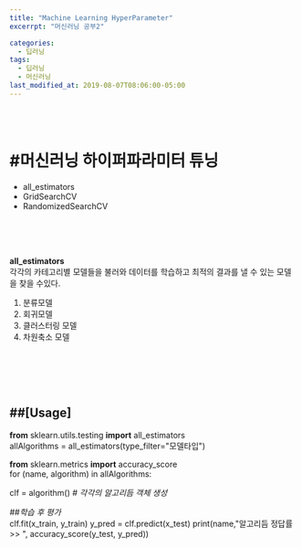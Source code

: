```yaml
---
title: "Machine Learning HyperParameter"
excerrpt: "머신러닝 공부2"

categories:
  - 딥러닝
tags:
  - 딥러닝
  - 머신러닝
last_modified_at: 2019-08-07T08:06:00-05:00
---
```

<br>
<br>

__#머신러닝 하이퍼파라미터 튜닝__
=====
- all_estimators
- GridSearchCV
- RandomizedSearchCV

<br>
<br>
<br>

**all_estimators**  
각각의 카테고리별 모델들을 불러와 데이터를 학습하고 최적의 결과를 낼 수 있는 모델을 찾을 수있다.
1. 분류모델
2. 회귀모델
3. 클러스터링 모델
4. 차원축소 모델

<br>
<br>
<br>
<br>

__##[Usage]__
-----

**from** sklearn.utils.testing **import** all_estimators  
allAlgorithms = all_estimators(type_filter="모델타입")

__from__ sklearn.metrics __import__ accuracy_score  
for (name, algorithm) in allAlgorithms:

  clf = algorithm()   *# 각각의 알고리듬 객체 생성*

  *##학습 후 평가*  
  clf.fit(x_train, y_train)
  y_pred = clf.predict(x_test)
  print(name,"알고리듬 정답률 >> ", accuracy_score(y_test, y_pred))
